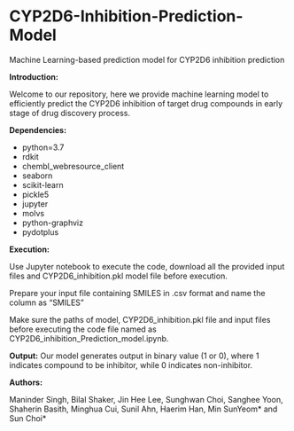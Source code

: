 # CYP2D6-Inhibition-Prediction-Model
Machine Learning-based prediction model for CYP2D6 inhibition prediction

**Introduction:**

Welcome to our repository, here we provide machine learning model to efficiently predict the CYP2D6 inhibition of target drug compounds in early stage of drug discovery process. 

**Dependencies:**

  - python=3.7
  - rdkit
  - chembl_webresource_client
  - seaborn
  - scikit-learn
  - pickle5
  - jupyter
  - molvs
  - python-graphviz
  - pydotplus


**Execution:**

Use Jupyter notebook to execute the code, download all the provided input files and CYP2D6_inhibition.pkl model file before execution.

Prepare your input file containing SMILES in .csv format and name the column as “SMILES”

Make sure the paths of model, CYP2D6_inhibition.pkl file and input files before executing the code file named as CYP2D6_inhibition_Prediction_model.ipynb.

**Output:**
Our model generates output in binary value (1 or 0), where 1 indicates compound to be inhibitor, while 0 indicates non-inhibitor.

**Authors:** 

Maninder Singh, Bilal Shaker, Jin Hee Lee, Sunghwan Choi, Sanghee Yoon, Shaherin Basith, Minghua Cui, Sunil Ahn, Haerim Han, Min SunYeom* and Sun Choi*

